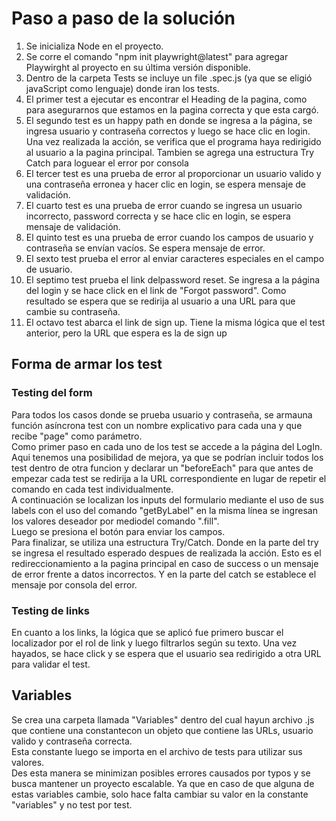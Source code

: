# Paso a paso de la solución

1. Se inicializa Node en el proyecto.  
2. Se corre el comando "npm init playwright@latest" para agregar Playwirght al proyecto en su última versión disponible.  
3. Dentro de la carpeta Tests se incluye un file .spec.js (ya que se eligió javaScript como lenguaje) donde iran los tests.  
4. El primer test a ejecutar es encontrar el Heading de la pagina, como para asegurarnos que estamos en la pagina correcta y que esta cargó.  
5. El segundo test es un happy path en donde se ingresa a la página, se ingresa usuario y contraseña correctos y luego se hace clic en login. Una vez realizada la acción, se verifica que el programa haya redirigido al usuario a la pagina principal. Tambien se agrega una estructura Try Catch para loguear el error por consola  
6. El tercer test es una prueba de error al  proporcionar un usuario valido y una contraseña erronea y hacer clic en login, se espera mensaje de validación.  
7. El cuarto test es una prueba de error cuando se ingresa un usuario incorrecto, password correcta y se hace clic en login, se espera mensaje de validación.  
8. El quinto test es una prueba de error cuando los campos de usuario y contraseña se envían vacíos. Se espera mensaje de error. 
9. El sexto test prueba el error al enviar caracteres especiales en el campo de usuario.  
10. El septimo test prueba el link delpassword reset. Se ingresa a la página del login y se hace click en el link de "Forgot password". Como resultado se espera que se redirija al usuario a una URL para que cambie su contraseña.  
11. El octavo test abarca el link de sign up. Tiene la misma lógica que el test anterior, pero la URL que espera es la de sign up

## Forma de armar los test
### Testing del form
Para todos los casos donde se prueba usuario y contraseña, se armauna función asíncrona test con un nombre explicativo para cada una y que recibe "page" como parámetro.  
Como primer paso en cada uno de los test se accede a la página del LogIn. Aqui tenemos una posibilidad de mejora, ya que se podrían incluir todos los test dentro de otra funcion y declarar un "beforeEach" para que antes de empezar cada test se redirija a la URL correspondiente en lugar de repetir el comando en cada test individualmente.  
A continuación se localizan los inputs del formulario mediante el uso de sus labels con el uso del comando "getByLabel" en la misma línea se ingresan los valores deseador por mediodel comando ".fill".  
Luego se presiona el botón para enviar los campos.  
Para finalizar, se utiliza una estructura Try/Catch. Donde en la parte del try se ingresa el resultado esperado despues de realizada la acción. Esto es el redireccionamiento a la pagina principal en caso de success o un mensaje de error frente a datos incorrectos. Y en la parte del catch se establece el mensaje por consola del error.  
### Testing de links
En cuanto a los links, la lógica que se aplicó fue primero buscar el localizador por el rol de link y luego filtrarlos según su texto. Una vez hayados, se hace click y se espera que el usuario sea redirigido a otra URL para validar el test.
## Variables
Se crea una carpeta llamada "Variables" dentro del cual hayun archivo .js que contiene una constantecon un objeto que contiene las URLs, usuario valido y contraseña correcta.  
Esta constante luego se importa en el archivo de tests para utilizar sus valores.  
Des esta manera se minimizan posibles errores causados por typos y se busca mantener un proyecto escalable. Ya que en caso de que alguna de estas variables cambie, solo hace falta cambiar su valor en la constante "variables" y no test por test.